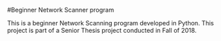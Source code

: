 #Beginner Network Scanner program

This is a beginner Network Scanning program developed in Python.
This project is part of a Senior Thesis project conducted in Fall of 2018.
